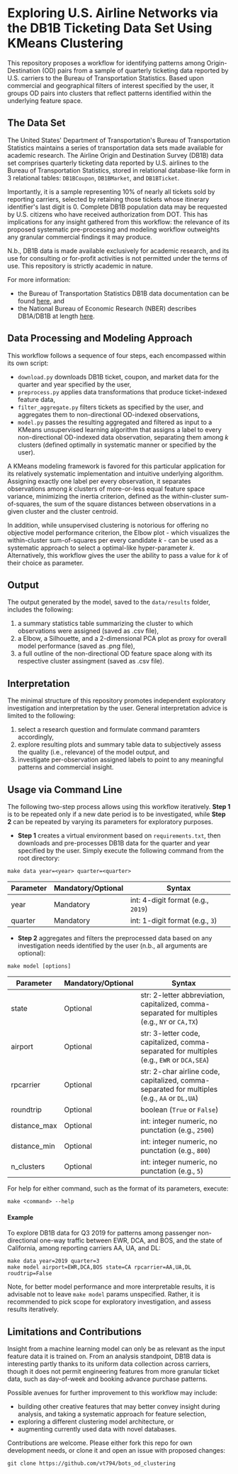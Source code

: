 # Exploring U.S. Airline Networks via the DB1B Ticketing Data Set Using KMeans Clustering

This repository proposes a workflow for identifying patterns among Origin-Destination (OD) pairs from a sample of quarterly ticketing data reported by U.S. carriers to the Bureau of Transportation Statistics. Based upon commercial and geographical filters of interest specified by the user, it groups OD pairs into clusters that reflect patterns identified within the underlying feature space.

## The Data Set

The United States' Department of Transportation's Bureau of Transportation Statistics maintains a series of transportation data sets made available for academic research. The Airline Origin and Destination Survey (DB1B) data set comprises quarterly ticketing data reported by U.S. airlines to the Bureau of Transportation Statistics, stored in relational database-like form in $3$ relational tables: `DB1BCoupon`, `DB1BMarket`, and `DB1BTicket`. 

Importantly, it is a sample representing 10% of nearly all tickets sold by reporting carriers, selected by retaining those tickets whose itinerary identifier's last digit is $0$. Complete DB1B population data may be requested by U.S. citizens who have received authorization from DOT. This has implications for any insight gathered from this workflow: the relevance of its proposed systematic pre-processing and modeling workflow outweights any granular commercial findings it may produce. 

N.b., DB1B data is made available exclusively for academic research, and its use for consulting or for-profit activities is not permitted under the terms of use. This repository is strictly academic in nature. 

For more information: 
- the Bureau of Transportation Statistics DB1B data documentation can be found [here](https://www.transtats.bts.gov/Tables.asp?QO_VQ=EFI&QO_anzr=Nv4yv0r%FDb4vtv0%FDn0q%FDQr56v0n6v10%FDf748rB%FD%FLQOEO%FM&QO_fu146_anzr=b4vtv0%FDn0q%FDQr56v0n6v10%FDf748rB]), and
- the National Bureau of Economic Research (NBER) describes DB1A/DB1B at length [here](https://www.nber.org/research/data/department-transportation-db1adb1b).

## Data Processing and Modeling Approach

This workflow follows a sequence of four steps, each encompassed within its own script:
- `download.py` downloads DB1B ticket, coupon, and market data for the quarter and year specified by the user,
- `preprocess.py` applies data transformations that produce ticket-indexed feature data,
- `filter_aggregate.py` filters tickets as specified by the user, and aggregates them to non-directional OD-indexed observations,
- `model.py` passes the resulting aggregated and filtered as input to a KMeans unsupervised learning algorithm that assigns a label to every non-directional OD-indexed data observation, separating them among $k$ clusters (defined optimally in systematic manner or specified by the user).  

A KMeans modeling framework is favored for this particular application for its relatively systematic implementation and intuitive underlying algorithm. Assigning exactly one label per every observation, it separates observations among $k$ clusters of more-or-less equal feature space variance, minimizing the inertia criterion, defined as the within-cluster sum-of-squares, the sum of the square distances between observations in a given cluster and the cluster centroid.

In addition, while unsupervised clustering is notorious for offering no objective model performance criterion, the Elbow plot - which visualizes the within-cluster sum-of-squares per every candidate $k$ - can be used as a systematic approach to select a optimal-like hyper-parameter $k$. Alternatively, this workflow gives the user the ability to pass a value for $k$ of their choice as parameter.

## Output

The output generated by the model, saved to the `data/results` folder, includes the following:
1. a summary statistics table summarizing the cluster to which observations were assigned (saved as .csv file),
2. a Elbow, a Silhouette, and a 2-dimensional PCA plot as proxy for overall model performance (saved as .png file), 
3. a full outline of the non-directional OD feature space along with its respective cluster assingment (saved as .csv file).

## Interpretation

The minimal structure of this repository promotes independent exploratory investigation and interpretation by the user. General interpretation advice is limited to the following:
1. select a research question and formulate command paramters accordingly, 
2. explore resulting plots and summary table data to subjectively assess the quality (i.e., relevance) of the model output, and
3. investigate per-observation assigned labels to point to any meaningful patterns and commercial insight.

## Usage via Command Line

The following two-step process allows using this workflow iteratively. **Step 1** is to be repeated only if a new date period is to be investigated, while **Step 2** can be repeated by varying its parameters for exploratory purposes. 

- **Step 1** creates a virtual environment based on `requirements.txt`, then downloads and pre-processes DB1B data for the quarter and year specified by the user. Simply execute the following command from the root directory:

```
make data year=<year> quarter=<quarter>
```

| Parameter    | Mandatory/Optional | Syntax |
| ------------ | ------------------ | ------ |
| year         | Mandatory          | int: 4-digit format (e.g., `2019`) |
| quarter      | Mandatory          | int: 1-digit format (e.g., `3`) |

- **Step 2** aggregates and filters the preprocessed data based on any investigation needs identified by the user (n.b., all arguments are optional):

```
make model [options]
```

| Parameter    | Mandatory/Optional | Syntax |
| ------------ | ------------------ | ------ |
| state        | Optional           | str: 2-letter abbreviation, capitalized, comma-separated for multiples (e.g., `NY` or `CA,TX`) |
| airport      | Optional           | str: 3-letter code, capitalized, comma-separated for multiples (e.g., `EWR` or `DCA,SEA`) |
| rpcarrier    | Optional           | str: 2-char airline code, capitalized, comma-separated for multiples (e.g., `AA` or `DL,UA`) |
| roundtrip    | Optional           | boolean (`True` or `False`) |
| distance_max | Optional           | int: integer numeric, no punctation (e.g., `2500`) |
| distance_min | Optional           | int: integer numeric, no punctation (e.g., `800`) |
| n_clusters   | Optional           | int: integer numeric, no punctation (e.g., `5`) |

For help for either command, such as the format of its parameters, execute:
```
make <command> --help
```

#### Example

To explore DB1B data for Q3 2019 for patterns among passenger non-directional one-way traffic between EWR, DCA, and BOS, and the state of California, among reporting carriers AA, UA, and DL:
```
make data year=2019 quarter=3
make model airport=EWR,DCA,BOS state=CA rpcarrier=AA,UA,DL roudtrip=False
```

Note, for better model performance and more interpretable results, it is advisable not to leave `make model` params unspecified. Rather, it is recommended to pick scope for exploratory investigation, and assess results iteratively. 

## Limitations and Contributions

Insight from a machine learning model can only be as relevant as the input feature data it is trained on. From an analysis standpoint, DB1B data is interesting partly thanks to its uniform data collection across carriers, though it does not permit engineering features from more granular ticket data, such as day-of-week and booking advance purchase patterns. 

Possible avenues for further improvement to this workflow may include:
- building other creative features that may better convey insight during analysis, and taking a systematic approach for feature selection,
- exploring a different clustering model architecture, or
- augmenting currently used data with novel databases.

Contributions are welcome. Please either fork this repo for own development needs, or clone it and open an issue with proposed changes:

```
git clone https://github.com/vt794/bots_od_clustering
```
